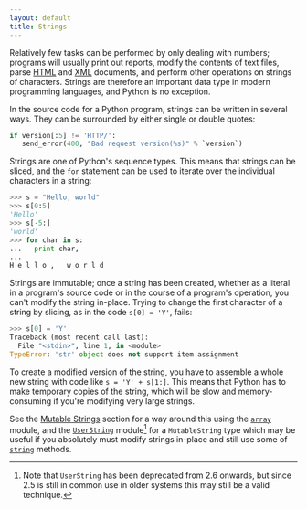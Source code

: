 ```yaml
---
layout: default
title: Strings
---
```


Relatively few tasks can be performed by only dealing with numbers; programs will usually print out reports, modify the contents of text files, parse [HTML][html] and [XML][xml] documents, and perform other operations on strings of characters. Strings are therefore an important data type in modern programming languages, and Python is no exception. 
 
In the source code for a Python program, strings can be written in several ways. They can be surrounded by either single or double quotes: 
 
```python
if version[:5] != 'HTTP/':
   send_error(400, "Bad request version(%s)" % `version`)
```
 
Strings are one of Python's sequence types. This means that strings can be sliced, and the `for` statement can be used to iterate over the individual characters in a string: 
 
```python
>>> s = "Hello, world"
>>> s[0:5]
'Hello'
>>> s[-5:]
'world'
>>> for char in s:
...   print char,
...
H e l l o ,   w o r l d
```
 
Strings are immutable; once a string has been created, whether as a literal in a program's source code or in the course of a program's operation, you can't modify the string in-place. Trying to change the first character of a string by slicing, as in the code `s[0] = 'Y'`, fails:

```python
>>> s[0] = 'Y'
Traceback (most recent call last):
  File "<stdin>", line 1, in <module>
TypeError: 'str' object does not support item assignment
```

To create a modified version of the string, you have to assemble a whole new string with code like `s = 'Y' + s[1:]`. This means that Python has to make temporary copies of the string, which will be slow and memory-consuming if you're modifying very large strings. 

See the [Mutable Strings][mutable] section for a way around this using the [`array`][array] module, and the [`UserString`][userstring] module[^1] for a `MutableString` type which may be useful if you absolutely must modify strings in-place and still use some of [`string`][string]  methods.

[^1]: Note that `UserString` has been deprecated from 2.6 onwards, but since 2.5 is still in common use in older systems this may still be a valid technique.

[html]: search#html
[xml]: search#xml
[array]: http://docs.python.org/2.7/library/array.html
[mutable]: todo
[userstring]: http://docs.python.org/release/2.4/lib/module-UserString.html
[string]: http://docs.python.org/2.7/library/string.html